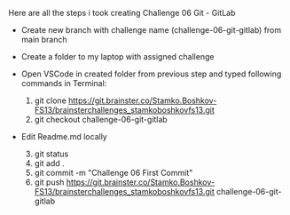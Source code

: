 Here are all the steps i took creating Challenge 06 Git - GitLab

- Create new branch with challenge name (challenge-06-git-gitlab) from main branch
- Create a folder to my laptop with assigned challenge
- Open VSCode in created folder from previous step and typed following commands in Terminal:
  1.  git clone https://git.brainster.co/Stamko.Boshkov-FS13/brainsterchallenges_stamkoboshkovfs13.git
  2.  git checkout challenge-06-git-gitlab
- Edit Readme.md locally

  3. git status
  4. git add .
  5. git commit -m "Challenge 06 First Commit"
  6. git push https://git.brainster.co/Stamko.Boshkov-FS13/brainsterchallenges_stamkoboshkovfs13.git challenge-06-git-gitlab
